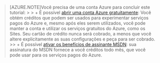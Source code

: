> [AZURE.NOTE]<a name="note"></a>Você precisa de uma conta Azure para concluir este tutorial: > > + É possível [abrir uma conta Azure gratuitamente](/pricing/free-trial/?WT.mc_id=A261C142F): Você obtém créditos que podem ser usados para experimentar serviços pagos do Azure e, mesmo após eles serem utilizados, você pode manter a conta e utilizar os serviços gratuitos do Azure, como os Sites. Seu cartão de crédito nunca será cobrado, a menos que você altere explicitamente as suas configurações e peça para ser cobrado. >> + É possível [ativar os benefícios de assinante MSDN](/pricing/member-offers/msdn-benefits-details/?WT.mc_id=A261C142F): sua assinatura do MSDN fornece a você créditos todo mês, que você pode usar para os serviços pagos do Azure.

<!---HONumber=July15_HO1-->